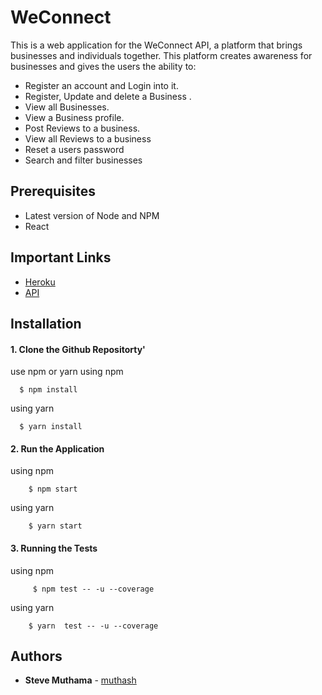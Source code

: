 # WeConnect

This is a web application for the WeConnect API, a platform that brings businesses and individuals together. This platform creates awareness for businesses and gives the users the ability to:

- Register an account and Login into it.
- Register, Update and delete a Business .
- View all Businesses.
- View a Business profile.
- Post Reviews to a business.
- View all Reviews to a business
- Reset a users password
- Search and filter businesses

## Prerequisites

- Latest version of Node and NPM
- React

## Important Links
* [Heroku](https://wc-react.herokuapp.com/)
* [API](https://wc-app-api.herokuapp.com)

## Installation

#### 1. Clone the Github Repositorty'

use npm or yarn
  using npm


      $ npm install


   using yarn


      $ yarn install


#### 2. Run the Application

  using npm


        $ npm start


  using yarn


        $ yarn start

#### 3. Running the Tests

  using npm


         $ npm test -- -u --coverage


  using yarn


        $ yarn  test -- -u --coverage
## Authors

* **Steve Muthama** - [muthash](https://github.com/muthash)